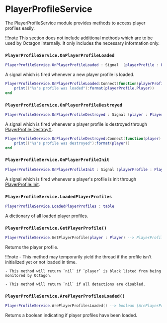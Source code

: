 # PlayerProfileService

The PlayerProfileService module provides methods to access player profiles easily.

!!!note
    This section does not include additional methods which are to be used by Octagon internally. It only includes the necessary information only.

### `PlayerProfileService.OnPlayerProfileLoaded`

```lua
PlayerProfileService.OnPlayerProfileLoaded : Signal  (playerProfile : PlayerProfile)
```

A signal which is fired whenever a new player profile is loaded.

```lua
PlayerProfileService.OnPlayerProfileLoaded:Connect(function(playerProfile)
    print(("%s's profile was loaded"):format(playerProfile.Player))
end
```

### `PlayerProfileService.OnPlayerProfileDestroyed`

```lua
PlayerProfileService.OnPlayerProfileDestroyed : Signal (player : Player)
```

A signal which is fired whenever a player profile is destroyed through [PlayerProfile:Destroy()](https://silentsreplacement.github.io/Octagon/Server/PlayerProfile/#playerprofiledestroy).

```lua
PlayerProfileService.OnPlayerProfileDestroyed:Connect(function(player)
    print(("%s's profile was destroyed"):format(player))
end
```

### `PlayerProfileService.OnPlayerProfileInit`

```lua
PlayerProfileService.OnPlayerProfileInit : Signal (playerProfile : PlayerProfile)
```

A signal which is fired whenever a player's profile is init through [PlayerProfile:Init](https://silentsreplacement.github.io/Octagon/Server/PlayerProfile/#playerprofileinit).

### `PlayerProfileService.LoadedPlayerProfiles`

```lua
PlayerProfileService.LoadedPlayerProfiles : table
```

A dictionary of all loaded player profiles.

### `PlayerProfileService.GetPlayerProfile()`

```lua
PlayerProfileService.GetPlayerProfile(player : Player) --> PlayerProfile | nil []
```

Returns the player profile.

!!!note
    - This method may temporarily yield the thread if the profile isn't initialized yet or not loaded in time.

    - This method will return `nil` if `player` is black listed from being monitored by Octagon.

    - This method will return `nil` if all detections are disabled.

### `PlayerProfileService.ArePlayerProfilesLoaded()`

```lua
PlayerProfileService.ArePlayerProfilesLoaded() --> boolean [ArePlayerProfilesLoaded]
```

Returns a boolean indicating if player profiles have been loaded.